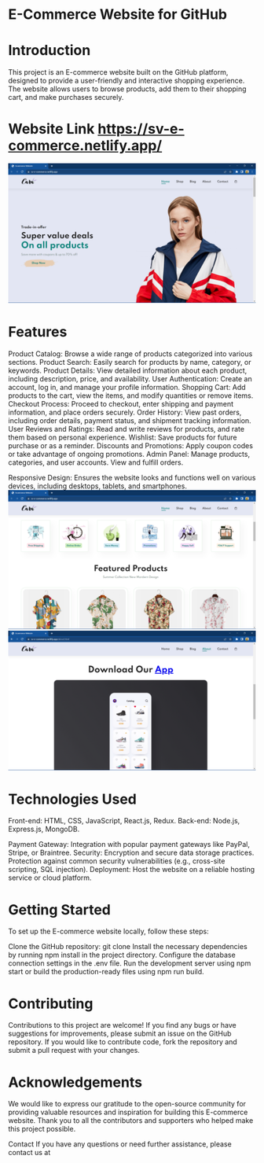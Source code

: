  # E-Commerce Website for GitHub

# Introduction

This project is an E-commerce website built on the GitHub platform, designed to provide a user-friendly and interactive shopping experience.
The website allows users to browse products, add them to their shopping cart, and make purchases securely.

# Website Link   https://sv-e-commerce.netlify.app/

![Home Page](https://github.com/Shivamverma2001/E-Commerce/blob/main/Screenshot/Screenshot%20(41).png)




# Features

Product Catalog: Browse a wide range of products categorized into various sections.
Product Search: Easily search for products by name, category, or keywords.
Product Details: View detailed information about each product, including description, price, and availability.
User Authentication: Create an account, log in, and manage your profile information.
Shopping Cart: Add products to the cart, view the items, and modify quantities or remove items.
Checkout Process: Proceed to checkout, enter shipping and payment information, and place orders securely.
Order History: View past orders, including order details, payment status, and shipment tracking information.
User Reviews and Ratings: Read and write reviews for products, and rate them based on personal experience.
Wishlist: Save products for future purchase or as a reminder.
Discounts and Promotions: Apply coupon codes or take advantage of ongoing promotions.
Admin Panel: Manage products, categories, and user accounts. View and fulfill orders.

Responsive Design: Ensures the website looks and functions well on various devices, including desktops, tablets, and smartphones.
![Image shop sale](https://github.com/Shivamverma2001/E-Commerce/blob/main/Screenshot/Screenshot%20(42).png)
![Image](https://github.com/Shivamverma2001/E-Commerce/blob/main/Screenshot/Screenshot%20(52).png)

# Technologies Used
Front-end: HTML, CSS, JavaScript, React.js, Redux.
Back-end: Node.js, Express.js, MongoDB.

Payment Gateway: Integration with popular payment gateways like PayPal, Stripe, or Braintree.
Security: Encryption and secure data storage practices. Protection against common security vulnerabilities (e.g., cross-site scripting, SQL injection).
Deployment: Host the website on a reliable hosting service or cloud platform.

# Getting Started
To set up the E-commerce website locally, follow these steps:

Clone the GitHub repository: git clone <repository-url>
Install the necessary dependencies by running npm install in the project directory.
Configure the database connection settings in the .env file.
Run the development server using npm start or build the production-ready files using npm run build.

# Contributing
Contributions to this project are welcome! If you find any bugs or have suggestions for improvements, please submit an issue on the GitHub repository.
 If you would like to contribute code, fork the repository and submit a pull request with your changes.

# Acknowledgements
We would like to express our gratitude to the open-source community for providing valuable resources and inspiration for building this E-commerce website. Thank you to all the contributors and supporters who helped make this project possible.

Contact
If you have any questions or need further assistance, please contact us at 
